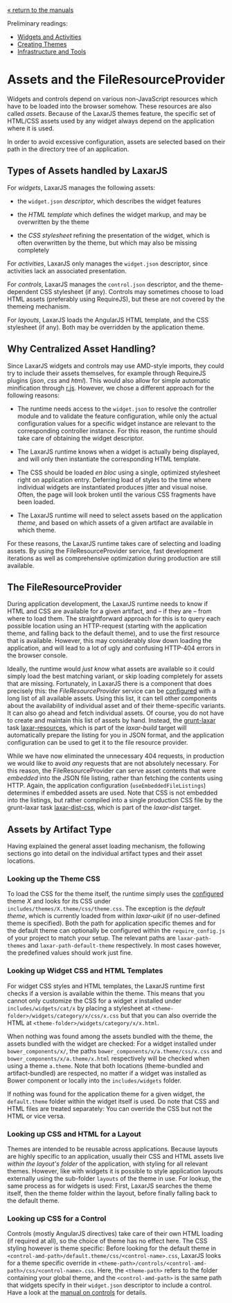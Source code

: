 [« return to the manuals](index.md)

Preliminary readings:

* [Widgets and Activities](widgets_and_activities.md)
* [Creating Themes](creating_themes.md)
* [Infrastructure and Tools](infrastructure_and_tools.md)


# Assets and the FileResourceProvider

Widgets and controls depend on various non-JavaScript resources which have to be loaded into the browser somehow.
These resources are also called *assets*.
Because of the LaxarJS themes feature, the specific set of HTML/CSS assets used by any widget always depend on the application where it is used.

In order to avoid excessive configuration, assets are selected based on their path in the directory tree of an application.


## Types of Assets handled by LaxarJS

For *widgets*, LaxarJS manages the following assets:

  * the `widget.json` *descriptor*, which describes the widget features
  
  * the *HTML template* which defines the widget markup, and may be overwritten by the theme
  
  * the *CSS stylesheet* refining the presentation of the widget, which is often overwritten by the theme, but which may also be missing completely

For *activities*, LaxarJS only manages the `widget.json` descriptor, since activities lack an associated presentation.

For *controls*, LaxarJS manages the `control.json` descriptor, and the theme-dependent CSS stylesheet (if any).
Controls may sometimes choose to load HTML assets (preferably using RequireJS), but these are not covered by the themeing mechanism.

For *layouts*, LaxarJS loads the AngularJS HTML template, and the CSS stylesheet (if any).
Both may be overridden by the application theme.


## Why Centralized Asset Handling?

Since LaxarJS widgets and controls may use AMD-style imports, they could try to include their assets themselves, for example through RequireJS plugins (*json*, *css* and *html*).
This would also allow for simple automatic minification through [r.js](https://github.com/jrburke/r.js/).
However, we chose a different approach for the following reasons:

* The runtime needs access to the `widget.json` to resolve the controller module and to validate the feature configuration, while only the actual configuration values for a specific widget instance are relevant to the corresponding controller instance. 
  For this reason, the runtime should take care of obtaining the widget descriptor.

* The LaxarJS runtime knows when a widget is actually being displayed, and will only then instantiate the corresponding HTML template.

* The CSS should be loaded *en bloc* using a single, optimized stylesheet right on application entry.
  Deferring load of styles to the time where individual widgets are instantiated produces jitter and visual noise.
  Often, the page will look broken until the various CSS fragments have been loaded.

* The LaxarJS runtime will need to select assets based on the application *theme*, and based on which assets of a given artifact are available in which theme.

For these reasons, the LaxarJS runtime takes care of selecting and loading assets.
By using the FileResourceProvider service, fast development iterations as well as comprehensive optimization during production are still available.


## The FileResourceProvider

During application development, the LaxarJS runtime needs to know if HTML and CSS are available for a given artifact, and – if they are – from where to load them.
The straightforward approach for this is to query each possible location using an HTTP-request (starting with the application theme, and falling back to the default theme), and to use the first resource that is available.
However, this may considerably slow down loading the application, and will lead to a lot of ugly and confusing HTTP-404 errors in the browser console.

Ideally, the runtime would *just know* what assets are available so it could simply load the best matching variant, or skip loading completely for assets that are missing.
Fortunately, in LaxarJS there is a component that does precisely this: the *FileResourceProvider* service can be [configured](configuration.md) with a long list of all available assets.
Using this list, it can tell other components about the availability of individual asset and of their theme-specific variants.
It can also go ahead and fetch individual assets.
Of course, you do not have to create and maintain this list of assets by hand.
Instead, the [grunt-laxar](https://github.com/LaxarJS/grunt-laxar) task [laxar-resources](https://github.com/LaxarJS/grunt-laxar/blob/master/docs/tasks/internal/laxar-resources.md), which is part of the *laxar-build* target will automatically prepare the listing for you in JSON format, and the application configuration can be used to get it to the file resource provider.

While we have now eliminated the unnecessary 404 requests, in production we would like to avoid *any* requests that are not absolutely necessary.
For this reason, the FileResourceProvider can serve asset contents that were *embedded* into the JSON file listing, rather than fetching the contents using HTTP.
Again, the application configuration (`useEmbeddedFileListings`) determines if embedded assets are used.
Note that CSS is not embedded into the listings, but rather compiled into a single production CSS file by the grunt-laxar task [laxar-dist-css](https://github.com/LaxarJS/grunt-laxar/blob/master/docs/tasks/internal/laxar-dist-css.md), which is part of the *laxar-dist* target.


## Assets by Artifact Type

Having explained the general asset loading mechanism, the following sections go into detail on the individual artifact types and their asset locations.


### Looking up the Theme CSS

To load the CSS for the theme itself, the runtime simply uses the [configured](./configuration.md) theme _X_ and looks for its CSS under `includes/themes/X.theme/css/theme.css`.
The exception is the *default theme*, which is currently loaded from within _laxar-uikit_ (if no user-defined theme is specified).
Both the path for application specific themes and for the default theme can optionally be configured within the `require_config.js` of your project to match your setup.
The relevant paths are `laxar-path-themes` and `laxar-path-default-theme` respectively.
In most cases however, the predefined values should work just fine.


### Looking up Widget CSS and HTML Templates

For widget CSS styles and HTML templates, the LaxarJS runtime first checks if a version is available within the theme.
This means that you cannot only customize the CSS for a widget _x_ installed under `includes/widgets/cat/x` by placing a stylesheet at `<theme-folder>/widgets/category/x/css/x.css` but that you can also override the HTML at `<theme-folder>/widgets/category/x/x.html`.

When nothing was found among the assets bundled with the theme, the assets bundled with the widget are checked:
For a widget installed under `bower_components/x/`, the paths `bower_components/x/a.theme/css/x.css` and `bower_components/x/a.theme/x.html` respectively will be checked when using a theme `a.theme`.
Note that both locations (theme-bundled and artifact-bundled) are respected, no matter if a widget was installed as Bower component or locally into the `includes/widgets` folder.

If nothing was found for the application theme for a given widget, the `default.theme` folder within the widget itself is used.
Do note that CSS and HTML files are treated separately:
You can override the CSS but not the HTML or vice versa.


### Looking up CSS and HTML for a Layout

Themes are intended to be reusable across applications.
Because layouts are highly specific to an application, usually their CSS and HTML assets live _within the layout's folder_ of the application, with styling for all relevant themes.
However, like with widgets it is possible to style application layouts externally using the sub-folder `layouts` of the theme in use.
For lookup, the same process as for widgets is used:
First, LaxarJS searches the theme itself, then the theme folder within the layout, before finally falling back to the default theme.


### Looking up CSS for a Control

Controls (mostly AngularJS directives) take care of their own HTML loading (if required at all), so the choice of theme has no effect here.
The CSS styling however is theme specific:
Before looking for the default theme in `<control-amd-path>/default.theme/css/<control-name>.css`, LaxarJS looks for a theme specific override in `<theme-path>/controls/<control-amd-path>/css/<control-name>.css`.
Here, the `<theme-path>` refers to the folder containing your global theme, and the `<control-amd-path>` is the same path that widgets specify in their `widget.json` descriptor to include a control.
Have a look at the [manual on controls](./providing_controls.md) for details.
